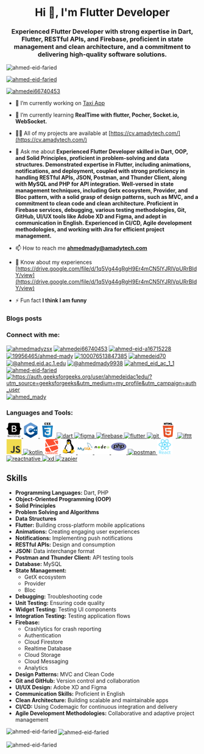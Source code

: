 <h1 align="center">Hi 👋, I'm Flutter Developer</h1>
<h3 align="center">Experienced Flutter Developer with strong expertise in Dart, Flutter, RESTful APIs, and Firebase, proficient in state management and clean architecture, and a commitment to delivering high-quality software solutions.</h3>

<p align="left"> <img src="https://komarev.com/ghpvc/?username=ahmed-eid-faried&label=Profile%20views&color=0e75b6&style=flat" alt="ahmed-eid-faried" /> </p>

<p align="left"> <a href="https://github.com/ryo-ma/github-profile-trophy"><img src="https://github-profile-trophy.vercel.app/?username=ahmed-eid-faried" alt="ahmed-eid-faried" /></a> </p>

<p align="left"> <a href="https://twitter.com/ahmedei66740453" target="blank"><img src="https://img.shields.io/twitter/follow/ahmedei66740453?logo=twitter&style=for-the-badge" alt="ahmedei66740453" /></a> </p>

- 🔭 I’m currently working on [Taxi App](https://github.com/ahmed-eid-faried/taxi)

- 🌱 I’m currently learning **RealTime with flutter, Pocher, Socket.io, WebSocket.**

- 👨‍💻 All of my projects are available at [https://cv.amadytech.com/](https://cv.amadytech.com/)

- 💬 Ask me about **Experienced Flutter Developer skilled in Dart, OOP, and Solid Principles, proficient in problem-solving and data structures. Demonstrated expertise in Flutter, including animations, notifications, and deployment, coupled with strong proficiency in handling RESTful APIs, JSON, Postman, and Thunder Client, along with MySQL and PHP for API integration. Well-versed in state management techniques, including Getx ecosystem, Provider, and Bloc pattern, with a solid grasp of design patterns, such as MVC, and a commitment to clean code and clean architecture. Proficient in Firebase services, debugging, various testing methodologies, Git, GitHub, UI/UX tools like Adobe XD and Figma, and adept in communication in English. Experienced in CI/CD, Agile development methodologies, and working with Jira for efficient project management.**

- 📫 How to reach me **ahmedmady@amadytech.com**

- 📄 Know about my experiences [https://drive.google.com/file/d/1q5Vg44gRgH9Er4mCN5lYJRlVpURrBIdY/view](https://drive.google.com/file/d/1q5Vg44gRgH9Er4mCN5lYJRlVpURrBIdY/view)

- ⚡ Fun fact **I think I am funny**

### Blogs posts
<!-- BLOG-POST-LIST:START -->
<!-- BLOG-POST-LIST:END -->

<h3 align="left">Connect with me:</h3>
<p align="left">
<a href="https://dev.to/ahmedmadyzsx" target="blank"><img align="center" src="https://raw.githubusercontent.com/rahuldkjain/github-profile-readme-generator/master/src/images/icons/Social/devto.svg" alt="ahmedmadyzsx" height="30" width="40" /></a>
<a href="https://twitter.com/ahmedei66740453" target="blank"><img align="center" src="https://raw.githubusercontent.com/rahuldkjain/github-profile-readme-generator/master/src/images/icons/Social/twitter.svg" alt="ahmedei66740453" height="30" width="40" /></a>
<a href="https://linkedin.com/in/ahmed-eid-a16715228" target="blank"><img align="center" src="https://raw.githubusercontent.com/rahuldkjain/github-profile-readme-generator/master/src/images/icons/Social/linked-in-alt.svg" alt="ahmed-eid-a16715228" height="30" width="40" /></a>
<a href="https://stackoverflow.com/users/19956465/ahmed-mady" target="blank"><img align="center" src="https://raw.githubusercontent.com/rahuldkjain/github-profile-readme-generator/master/src/images/icons/Social/stack-overflow.svg" alt="19956465/ahmed-mady" height="30" width="40" /></a>
  <a href="https://fb.com/100076513847385" target="blank"><img align="center" src="https://raw.githubusercontent.com/rahuldkjain/github-profile-readme-generator/master/src/images/icons/Social/facebook.svg" alt="100076513847385" height="30" width="40" /></a>  
<a href="https://www.behance.net/ahmedeid70" target="blank"><img align="center" src="https://raw.githubusercontent.com/rahuldkjain/github-profile-readme-generator/master/src/images/icons/Social/behance.svg" alt="ahmedeid70" height="30" width="40" /></a>
<a href="https://medium.com/@ahmed.eid.ac.1.edu" target="blank"><img align="center" src="https://raw.githubusercontent.com/rahuldkjain/github-profile-readme-generator/master/src/images/icons/Social/medium.svg" alt="@ahmed.eid.ac.1.edu" height="30" width="40" /></a>
<a href="https://www.youtube.com/@ahmedmady9938" target="blank"><img align="center" src="https://raw.githubusercontent.com/rahuldkjain/github-profile-readme-generator/master/src/images/icons/Social/youtube.svg" alt="@ahmedmady9938" height="30" width="40" /></a>
<a href="https://www.hackerrank.com/ahmed_eid_ac_1_1" target="blank"><img align="center" src="https://raw.githubusercontent.com/rahuldkjain/github-profile-readme-generator/master/src/images/icons/Social/hackerrank.svg" alt="ahmed_eid_ac_1_1" height="30" width="40" /></a>
<a href="https://www.leetcode.com/ahmed-eid-faried" target="blank"><img align="center" src="https://raw.githubusercontent.com/rahuldkjain/github-profile-readme-generator/master/src/images/icons/Social/leet-code.svg" alt="ahmed-eid-faried" height="30" width="40" /></a>
<a href="https://auth.geeksforgeeks.org/user/https://auth.geeksforgeeks.org/user/ahmedeidac1edu/?utm_source=geeksforgeeks&utm_medium=my_profile&utm_campaign=auth_user" target="blank"><img align="center" src="https://raw.githubusercontent.com/rahuldkjain/github-profile-readme-generator/master/src/images/icons/Social/geeks-for-geeks.svg" alt="https://auth.geeksforgeeks.org/user/ahmedeidac1edu/?utm_source=geeksforgeeks&utm_medium=my_profile&utm_campaign=auth_user" height="30" width="40" /></a>
<a href="https://www.topcoder.com/members/ahmed_mady" target="blank"><img align="center" src="https://raw.githubusercontent.com/rahuldkjain/github-profile-readme-generator/master/src/images/icons/Social/topcoder.svg" alt="ahmed_mady" height="30" width="40" /></a>
</p>

<h3 align="left">Languages and Tools:</h3>
<p align="left"> <a href="https://getbootstrap.com" target="_blank" rel="noreferrer"> <img src="https://raw.githubusercontent.com/devicons/devicon/master/icons/bootstrap/bootstrap-plain-wordmark.svg" alt="bootstrap" width="40" height="40"/> </a> <a href="https://www.w3schools.com/cpp/" target="_blank" rel="noreferrer"> <img src="https://raw.githubusercontent.com/devicons/devicon/master/icons/cplusplus/cplusplus-original.svg" alt="cplusplus" width="40" height="40"/> </a> <a href="https://www.w3schools.com/css/" target="_blank" rel="noreferrer"> <img src="https://raw.githubusercontent.com/devicons/devicon/master/icons/css3/css3-original-wordmark.svg" alt="css3" width="40" height="40"/> </a> <a href="https://dart.dev" target="_blank" rel="noreferrer"> <img src="https://www.vectorlogo.zone/logos/dartlang/dartlang-icon.svg" alt="dart" width="40" height="40"/> </a> <a href="https://www.figma.com/" target="_blank" rel="noreferrer"> <img src="https://www.vectorlogo.zone/logos/figma/figma-icon.svg" alt="figma" width="40" height="40"/> </a> <a href="https://firebase.google.com/" target="_blank" rel="noreferrer"> <img src="https://www.vectorlogo.zone/logos/firebase/firebase-icon.svg" alt="firebase" width="40" height="40"/> </a> <a href="https://flutter.dev" target="_blank" rel="noreferrer"> <img src="https://www.vectorlogo.zone/logos/flutterio/flutterio-icon.svg" alt="flutter" width="40" height="40"/> </a> <a href="https://git-scm.com/" target="_blank" rel="noreferrer"> <img src="https://www.vectorlogo.zone/logos/git-scm/git-scm-icon.svg" alt="git" width="40" height="40"/> </a> <a href="https://www.w3.org/html/" target="_blank" rel="noreferrer"> <img src="https://raw.githubusercontent.com/devicons/devicon/master/icons/html5/html5-original-wordmark.svg" alt="html5" width="40" height="40"/> </a> <a href="https://ifttt.com/" target="_blank" rel="noreferrer"> <img src="https://www.vectorlogo.zone/logos/ifttt/ifttt-ar21.svg" alt="ifttt" width="40" height="40"/> </a> <a href="https://developer.mozilla.org/en-US/docs/Web/JavaScript" target="_blank" rel="noreferrer"> <img src="https://raw.githubusercontent.com/devicons/devicon/master/icons/javascript/javascript-original.svg" alt="javascript" width="40" height="40"/> </a> <a href="https://kotlinlang.org" target="_blank" rel="noreferrer"> <img src="https://www.vectorlogo.zone/logos/kotlinlang/kotlinlang-icon.svg" alt="kotlin" width="40" height="40"/> </a> <a href="https://laravel.com/" target="_blank" rel="noreferrer"> <img src="https://raw.githubusercontent.com/devicons/devicon/master/icons/laravel/laravel-plain-wordmark.svg" alt="laravel" width="40" height="40"/> </a> <a href="https://www.linux.org/" target="_blank" rel="noreferrer"> <img src="https://raw.githubusercontent.com/devicons/devicon/master/icons/linux/linux-original.svg" alt="linux" width="40" height="40"/> </a> <a href="https://www.mysql.com/" target="_blank" rel="noreferrer"> <img src="https://raw.githubusercontent.com/devicons/devicon/master/icons/mysql/mysql-original-wordmark.svg" alt="mysql" width="40" height="40"/> </a> <a href="https://nodejs.org" target="_blank" rel="noreferrer"> <img src="https://raw.githubusercontent.com/devicons/devicon/master/icons/nodejs/nodejs-original-wordmark.svg" alt="nodejs" width="40" height="40"/> </a> <a href="https://www.php.net" target="_blank" rel="noreferrer"> <img src="https://raw.githubusercontent.com/devicons/devicon/master/icons/php/php-original.svg" alt="php" width="40" height="40"/> </a> <a href="https://postman.com" target="_blank" rel="noreferrer"> <img src="https://www.vectorlogo.zone/logos/getpostman/getpostman-icon.svg" alt="postman" width="40" height="40"/> </a> <a href="https://reactjs.org/" target="_blank" rel="noreferrer"> <img src="https://raw.githubusercontent.com/devicons/devicon/master/icons/react/react-original-wordmark.svg" alt="react" width="40" height="40"/> </a> <a href="https://reactnative.dev/" target="_blank" rel="noreferrer"> <img src="https://reactnative.dev/img/header_logo.svg" alt="reactnative" width="40" height="40"/> </a> <a href="https://www.adobe.com/products/xd.html" target="_blank" rel="noreferrer"> <img src="https://cdn.worldvectorlogo.com/logos/adobe-xd.svg" alt="xd" width="40" height="40"/> </a> <a href="https://zapier.com" target="_blank" rel="noreferrer"> <img src="https://www.vectorlogo.zone/logos/zapier/zapier-icon.svg" alt="zapier" width="40" height="40"/> </a> </p>
 
## Skills

- **Programming Languages:** Dart, PHP
- **Object-Oriented Programming (OOP)**
- **Solid Principles**
- **Problem Solving and Algorithms**
- **Data Structures**
- **Flutter:** Building cross-platform mobile applications
- **Animations:** Creating engaging user experiences
- **Notifications:** Implementing push notifications
- **RESTful APIs:** Design and consumption
- **JSON:** Data interchange format
- **Postman and Thunder Client:** API testing tools
- **Database:** MySQL
- **State Management:**
  - GetX ecosystem
  - Provider
  - Bloc
- **Debugging:** Troubleshooting code
- **Unit Testing:** Ensuring code quality
- **Widget Testing:** Testing UI components
- **Integration Testing:** Testing application flows
- **Firebase:**
  - Crashlytics for crash reporting
  - Authentication
  - Cloud Firestore
  - Realtime Database
  - Cloud Storage
  - Cloud Messaging
  - Analytics
- **Design Patterns:** MVC and Clean Code
- **Git and GitHub:** Version control and collaboration
- **UI/UX Design:** Adobe XD and Figma
- **Communication Skills:** Proficient in English
- **Clean Architecture:** Building scalable and maintainable apps
- **CI/CD:** Using Codemagic for continuous integration and delivery
- **Agile Development Methodologies:** Collaborative and adaptive project management
<p><img align="left" src="https://github-readme-stats.vercel.app/api/top-langs?username=ahmed-eid-faried&show_icons=true&locale=en&layout=compact" alt="ahmed-eid-faried" /></p>

<p>&nbsp;<img align="center" src="https://github-readme-stats.vercel.app/api?username=ahmed-eid-faried&show_icons=true&locale=en" alt="ahmed-eid-faried" /></p>

<p><img align="center" src="https://github-readme-streak-stats.herokuapp.com/?user=ahmed-eid-faried&" alt="ahmed-eid-faried" /></p>
